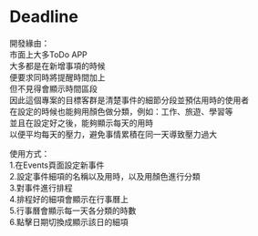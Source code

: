 # Deadline  

開發緣由：  
市面上大多ToDo APP  
大多都是在新增事項的時候  
便要求同時將提醒時間加上  
但不見得會顯示時間區段  
因此這個專案的目標客群是清楚事件的細節分段並預估用時的使用者  
在設定的時候也能夠用顏色做分類，例如：工作、旅遊、學習等  
並且在設定好之後，能夠顯示每天的用時  
以便平均每天的壓力，避免事情累積在同一天導致壓力過大  

使用方式：  
1.在Events頁面設定新事件  
2.設定事件細項的名稱以及用時，以及用顏色進行分類  
3.對事件進行排程  
4.排程好的細項會顯示在行事曆上  
5.行事曆會顯示每一天各分類的時數  
6.點擊日期切換成顯示該日的細項  
